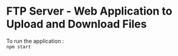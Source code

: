 # FTP Server - Web Application to Upload and Download Files

To run the application :
<br>
`npm start`




